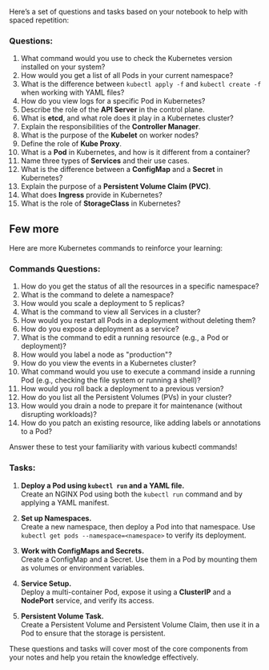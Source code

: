 Here’s a set of questions and tasks based on your notebook to help with spaced repetition:

### **Questions:**
1. What command would you use to check the Kubernetes version installed on your system?
2. How would you get a list of all Pods in your current namespace?
3. What is the difference between `kubectl apply -f` and `kubectl create -f` when working with YAML files?
4. How do you view logs for a specific Pod in Kubernetes?
5. Describe the role of the **API Server** in the control plane.
6. What is **etcd**, and what role does it play in a Kubernetes cluster?
7. Explain the responsibilities of the **Controller Manager**.
8. What is the purpose of the **Kubelet** on worker nodes?
9. Define the role of **Kube Proxy**.
10. What is a **Pod** in Kubernetes, and how is it different from a container?
11. Name three types of **Services** and their use cases.
12. What is the difference between a **ConfigMap** and a **Secret** in Kubernetes?
13. Explain the purpose of a **Persistent Volume Claim (PVC)**.
14. What does **Ingress** provide in Kubernetes?
15. What is the role of **StorageClass** in Kubernetes?

## Few more 

Here are more Kubernetes commands to reinforce your learning:

### **Commands Questions:**

1. How do you get the status of all the resources in a specific namespace?
2. What is the command to delete a namespace?
3. How would you scale a deployment to 5 replicas?
4. What is the command to view all Services in a cluster?
5. How would you restart all Pods in a deployment without deleting them?
6. How do you expose a deployment as a service?
7. What is the command to edit a running resource (e.g., a Pod or deployment)?
8. How would you label a node as "production"?
9. How do you view the events in a Kubernetes cluster?
10. What command would you use to execute a command inside a running Pod (e.g., checking the file system or running a shell)?
11. How would you roll back a deployment to a previous version?
12. How do you list all the Persistent Volumes (PVs) in your cluster?
13. How would you drain a node to prepare it for maintenance (without disrupting workloads)?
14. How do you patch an existing resource, like adding labels or annotations to a Pod?

Answer these to test your familiarity with various kubectl commands!

### **Tasks:**
1. **Deploy a Pod using `kubectl run` and a YAML file.**  
   Create an NGINX Pod using both the `kubectl run` command and by applying a YAML manifest.

2. **Set up Namespaces.**  
   Create a new namespace, then deploy a Pod into that namespace. Use `kubectl get pods --namespace=<namespace>` to verify its deployment.

3. **Work with ConfigMaps and Secrets.**  
   Create a ConfigMap and a Secret. Use them in a Pod by mounting them as volumes or environment variables.

4. **Service Setup.**  
   Deploy a multi-container Pod, expose it using a **ClusterIP** and a **NodePort** service, and verify its access.

5. **Persistent Volume Task.**  
   Create a Persistent Volume and Persistent Volume Claim, then use it in a Pod to ensure that the storage is persistent.

These questions and tasks will cover most of the core components from your notes and help you retain the knowledge effectively.